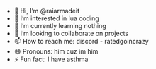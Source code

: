 - 👋 Hi, I’m @raiarmadeit
- 👀 I’m interested in lua coding
- 🌱 I’m currently learning nothing
- 💞️ I’m looking to collaborate on projects
- 📫 How to reach me: discord - ratedgoincrazy
- 😄 Pronouns: him cuz im him
- ⚡ Fun fact: I have asthma

<!---
raiarmadeit/raiarmadeit is a ✨ special ✨ repository because its `README.md` (this file) appears on your GitHub profile.
You can click the Preview link to take a look at your changes.
--->
